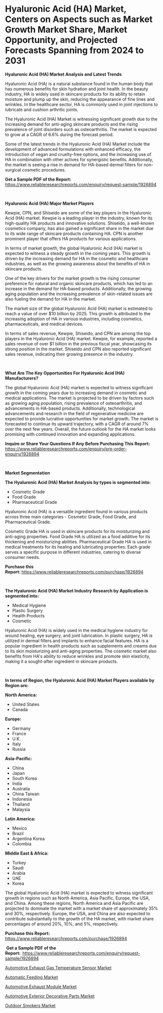 <p><h1>Hyaluronic Acid (HA) Market, Centers on Aspects such as Market Growth Market Share, Market Opportunity, and Projected Forecasts Spanning from 2024 to 2031</h1></p><p><strong>Hyaluronic Acid (HA) Market Analysis and Latest Trends</strong></p>
<p><p>Hyaluronic Acid (HA) is a natural substance found in the human body that has numerous benefits for skin hydration and joint health. In the beauty industry, HA is widely used in skincare products for its ability to retain moisture and plump up the skin, reducing the appearance of fine lines and wrinkles. In the healthcare sector, HA is commonly used in joint injections to lubricate and cushion arthritic joints.</p><p>The Hyaluronic Acid (HA) Market is witnessing significant growth due to the increasing demand for anti-aging skincare products and the rising prevalence of joint disorders such as osteoarthritis. The market is expected to grow at a CAGR of 6.6% during the forecast period.</p><p>Some of the latest trends in the Hyaluronic Acid (HA) Market include the development of advanced formulations with enhanced efficacy, the introduction of vegan and cruelty-free options, and the increasing use of HA in combination with other actives for synergistic benefits. Additionally, the market is seeing a rise in demand for HA-based dermal fillers for non-surgical cosmetic procedures.</p></p>
<p><strong>Get a Sample PDF of the Report:&nbsp;</strong> <a href="https://www.reliableresearchreports.com/enquiry/request-sample/1926894">https://www.reliableresearchreports.com/enquiry/request-sample/1926894</a></p>
<p>&nbsp;</p>
<p><strong>Hyaluronic Acid (HA) Major Market Players</strong></p>
<p><p>Kewpie, CPN, and Shiseido are some of the key players in the Hyaluronic Acid (HA) market. Kewpie is a leading player in the industry, known for its high-quality HA products and innovative solutions. Shiseido, a well-known cosmetics company, has also gained a significant share in the market due to its wide range of skincare products containing HA. CPN is another prominent player that offers HA products for various applications.</p><p>In terms of market growth, the global Hyaluronic Acid (HA) market is expected to witness a steady growth in the coming years. This growth is driven by the increasing demand for HA in the cosmetic and healthcare industries, as well as the growing awareness about the benefits of HA in skincare products.</p><p>One of the key drivers for the market growth is the rising consumer preference for natural and organic skincare products, which has led to an increase in the demand for HA-based products. Additionally, the growing aging population and the increasing prevalence of skin-related issues are also fueling the demand for HA in the market.</p><p>The market size of the global Hyaluronic Acid (HA) market is estimated to reach a value of over $10 billion by 2025. This growth is attributed to the increasing adoption of HA in various industries, including cosmetics, pharmaceuticals, and medical devices.</p><p>In terms of sales revenue, Kewpie, Shiseido, and CPN are among the top players in the Hyaluronic Acid (HA) market. Kewpie, for example, reported a sales revenue of over $1 billion in the previous fiscal year, showcasing its strong position in the market. Shiseido and CPN also reported significant sales revenue, indicating their growing presence in the industry.</p></p>
<p>&nbsp;</p>
<p><strong>What Are The Key Opportunities For Hyaluronic Acid (HA) Manufacturers?</strong></p>
<p><p>The global Hyaluronic Acid (HA) market is expected to witness significant growth in the coming years due to increasing demand in cosmetic and medical applications. The market is projected to be driven by factors such as growing aging population, rising prevalence of osteoarthritis, and advancements in HA-based products. Additionally, technological advancements and research in the field of regenerative medicine are expected to provide lucrative opportunities for market growth. The market is forecasted to continue its upward trajectory, with a CAGR of around 7% over the next few years. Overall, the future outlook for the HA market looks promising with continued innovation and expanding applications.</p></p>
<p><strong>Inquire or Share Your Questions If Any Before Purchasing This Report:</strong> <a href="https://www.reliableresearchreports.com/enquiry/pre-order-enquiry/1926894">https://www.reliableresearchreports.com/enquiry/pre-order-enquiry/1926894</a></p>
<p>&nbsp;</p>
<p><strong>Market Segmentation</strong></p>
<p><strong>The Hyaluronic Acid (HA) Market Analysis by types is segmented into:</strong></p>
<p><ul><li>Cosmetic Grade</li><li>Food Grade</li><li>Pharmaceutical Grade</li></ul></p>
<p><p>Hyaluronic Acid (HA) is a versatile ingredient found in various products across three main categories - Cosmetic Grade, Food Grade, and Pharmaceutical Grade. </p><p>Cosmetic Grade HA is used in skincare products for its moisturizing and anti-aging properties. Food Grade HA is utilized as a food additive for its thickening and moisturizing abilities. Pharmaceutical Grade HA is used in medical treatments for its healing and lubricating properties. Each grade serves a specific purpose in different industries, catering to diverse consumer needs.</p></p>
<p><strong>Purchase this Report:&nbsp;</strong><a href="https://www.reliableresearchreports.com/purchase/1926894">https://www.reliableresearchreports.com/purchase/1926894</a></p>
<p>&nbsp;</p>
<p><strong>The Hyaluronic Acid (HA) Market Industry Research by Application is segmented into:</strong></p>
<p><ul><li>Medical Hygiene</li><li>Plastic Surgery</li><li>Health Products</li><li>Cosmetic</li></ul></p>
<p><p>Hyaluronic Acid (HA) is widely used in the medical hygiene industry for wound healing, eye surgery, and joint lubrication. In plastic surgery, HA is utilized in dermal fillers and implants to enhance facial features. HA is a popular ingredient in health products such as supplements and creams due to its skin moisturizing and anti-aging properties. The cosmetic market also benefits from HA's ability to reduce wrinkles and promote skin elasticity, making it a sought-after ingredient in skincare products.</p></p>
<p>&nbsp;</p>
<p><strong>In terms of Region, the Hyaluronic Acid (HA) Market Players available by Region are:</strong></p>
<p>
    <p> <strong> North America: </strong>
        <ul>
            <li>United States</li>
            <li>Canada</li>
        </ul>
        </p> 
    <p> <strong> Europe: </strong>
        <ul>
            <li>Germany</li>
            <li>France</li>
            <li>U.K.</li>
            <li>Italy</li>
            <li>Russia</li>
        </ul>
        </p> 
    <p> <strong> Asia-Pacific: </strong>
        <ul>
            <li>China</li>
            <li>Japan</li>
            <li>South Korea</li>
            <li>India</li>
            <li>Australia</li>
            <li>China Taiwan</li>
            <li>Indonesia</li>
            <li>Thailand</li>
            <li>Malaysia</li>
        </ul>
        </p> 
    <p> <strong> Latin America: </strong>
        <ul>
            <li>Mexico</li>
            <li>Brazil</li>
            <li>Argentina Korea</li>
            <li>Colombia</li>
        </ul>
        </p> 
    <p> <strong> Middle East & Africa: </strong>
        <ul>
            <li>Turkey</li>
            <li>Saudi</li>
            <li>Arabia</li>
            <li>UAE</li>
            <li>Korea</li>
        </ul>
    </p>
    </p>
<p><p>The global Hyaluronic Acid (HA) market is expected to witness significant growth in regions such as North America, Asia Pacific, Europe, the USA, and China. Among these regions, North America and Asia Pacific are projected to dominate the market with a market share of approximately 35% and 30%, respectively. Europe, the USA, and China are also expected to contribute substantially to the growth of the HA market, with market share percentages of around 20%, 10%, and 5%, respectively.</p></p>
<p><strong>Purchase this Report: </strong><a href="https://www.reliableresearchreports.com/purchase/1926894">https://www.reliableresearchreports.com/purchase/1926894</a></p>
<p>&nbsp;<strong>Get a Sample PDF of the Report:&nbsp;&nbsp;</strong><a href="https://www.reliableresearchreports.com/enquiry/request-sample/1926894">https://www.reliableresearchreports.com/enquiry/request-sample/1926894</a></p>
<p><strong></strong></p>
<p><p><a href="https://cautious-neon-760.notion.site/Automotive-Exhaust-Gas-Temperature-Sensor-Market-Growth-Market-Trends-COVID-19-Impact-and-Forecas-63ada776a0c94585932c2a306f29c696">Automotive Exhaust Gas Temperature Sensor Market</a></p><p><a href="https://view.publitas.com/reportprime-1/automatic-feeding-market-dynamics-2024-2031-also-about-its-market-trends-projections-and-opportunities/">Automatic Feeding Market</a></p><p><a href="https://spotless-saver-8fd.notion.site/Automotive-Exhaust-Module-Market-Size-Growth-and-Forecast-from-2024-2031-bd613434a60d49a0a14916dee517fdbd">Automotive Exhaust Module Market</a></p><p><a href="https://gentle-editor-9db.notion.site/Automotive-Exterior-Decorative-Parts-Market-Analysis-and-Market-Size-Global-Industry-Overview-Mark-50e4ef5acf564203aab6cd1fb3929264">Automotive Exterior Decorative Parts Market</a></p><p><a href="https://view.publitas.com/reportprime-1/outdoor-smokers-market-size-growth-and-forecast-from-2024-2031/">Outdoor Smokers Market</a></p></p>